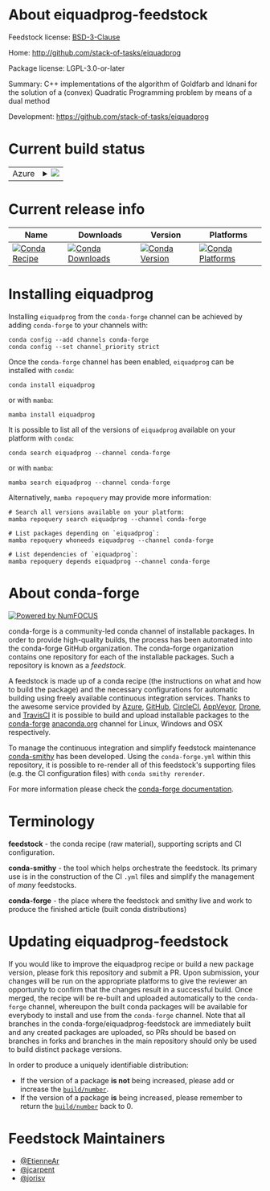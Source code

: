 About eiquadprog-feedstock
==========================

Feedstock license: [BSD-3-Clause](https://github.com/conda-forge/eiquadprog-feedstock/blob/main/LICENSE.txt)

Home: http://github.com/stack-of-tasks/eiquadprog

Package license: LGPL-3.0-or-later

Summary: C++ implementations of the algorithm of Goldfarb and Idnani for the solution of a (convex) Quadratic Programming problem by means of a dual method

Development: https://github.com/stack-of-tasks/eiquadprog

Current build status
====================


<table>
    
  <tr>
    <td>Azure</td>
    <td>
      <details>
        <summary>
          <a href="https://dev.azure.com/conda-forge/feedstock-builds/_build/latest?definitionId=12812&branchName=main">
            <img src="https://dev.azure.com/conda-forge/feedstock-builds/_apis/build/status/eiquadprog-feedstock?branchName=main">
          </a>
        </summary>
        <table>
          <thead><tr><th>Variant</th><th>Status</th></tr></thead>
          <tbody><tr>
              <td>linux_64</td>
              <td>
                <a href="https://dev.azure.com/conda-forge/feedstock-builds/_build/latest?definitionId=12812&branchName=main">
                  <img src="https://dev.azure.com/conda-forge/feedstock-builds/_apis/build/status/eiquadprog-feedstock?branchName=main&jobName=linux&configuration=linux%20linux_64_" alt="variant">
                </a>
              </td>
            </tr><tr>
              <td>linux_aarch64</td>
              <td>
                <a href="https://dev.azure.com/conda-forge/feedstock-builds/_build/latest?definitionId=12812&branchName=main">
                  <img src="https://dev.azure.com/conda-forge/feedstock-builds/_apis/build/status/eiquadprog-feedstock?branchName=main&jobName=linux&configuration=linux%20linux_aarch64_" alt="variant">
                </a>
              </td>
            </tr><tr>
              <td>linux_ppc64le</td>
              <td>
                <a href="https://dev.azure.com/conda-forge/feedstock-builds/_build/latest?definitionId=12812&branchName=main">
                  <img src="https://dev.azure.com/conda-forge/feedstock-builds/_apis/build/status/eiquadprog-feedstock?branchName=main&jobName=linux&configuration=linux%20linux_ppc64le_" alt="variant">
                </a>
              </td>
            </tr><tr>
              <td>osx_64</td>
              <td>
                <a href="https://dev.azure.com/conda-forge/feedstock-builds/_build/latest?definitionId=12812&branchName=main">
                  <img src="https://dev.azure.com/conda-forge/feedstock-builds/_apis/build/status/eiquadprog-feedstock?branchName=main&jobName=osx&configuration=osx%20osx_64_" alt="variant">
                </a>
              </td>
            </tr><tr>
              <td>osx_arm64</td>
              <td>
                <a href="https://dev.azure.com/conda-forge/feedstock-builds/_build/latest?definitionId=12812&branchName=main">
                  <img src="https://dev.azure.com/conda-forge/feedstock-builds/_apis/build/status/eiquadprog-feedstock?branchName=main&jobName=osx&configuration=osx%20osx_arm64_" alt="variant">
                </a>
              </td>
            </tr><tr>
              <td>win_64</td>
              <td>
                <a href="https://dev.azure.com/conda-forge/feedstock-builds/_build/latest?definitionId=12812&branchName=main">
                  <img src="https://dev.azure.com/conda-forge/feedstock-builds/_apis/build/status/eiquadprog-feedstock?branchName=main&jobName=win&configuration=win%20win_64_" alt="variant">
                </a>
              </td>
            </tr>
          </tbody>
        </table>
      </details>
    </td>
  </tr>
</table>

Current release info
====================

| Name | Downloads | Version | Platforms |
| --- | --- | --- | --- |
| [![Conda Recipe](https://img.shields.io/badge/recipe-eiquadprog-green.svg)](https://anaconda.org/conda-forge/eiquadprog) | [![Conda Downloads](https://img.shields.io/conda/dn/conda-forge/eiquadprog.svg)](https://anaconda.org/conda-forge/eiquadprog) | [![Conda Version](https://img.shields.io/conda/vn/conda-forge/eiquadprog.svg)](https://anaconda.org/conda-forge/eiquadprog) | [![Conda Platforms](https://img.shields.io/conda/pn/conda-forge/eiquadprog.svg)](https://anaconda.org/conda-forge/eiquadprog) |

Installing eiquadprog
=====================

Installing `eiquadprog` from the `conda-forge` channel can be achieved by adding `conda-forge` to your channels with:

```
conda config --add channels conda-forge
conda config --set channel_priority strict
```

Once the `conda-forge` channel has been enabled, `eiquadprog` can be installed with `conda`:

```
conda install eiquadprog
```

or with `mamba`:

```
mamba install eiquadprog
```

It is possible to list all of the versions of `eiquadprog` available on your platform with `conda`:

```
conda search eiquadprog --channel conda-forge
```

or with `mamba`:

```
mamba search eiquadprog --channel conda-forge
```

Alternatively, `mamba repoquery` may provide more information:

```
# Search all versions available on your platform:
mamba repoquery search eiquadprog --channel conda-forge

# List packages depending on `eiquadprog`:
mamba repoquery whoneeds eiquadprog --channel conda-forge

# List dependencies of `eiquadprog`:
mamba repoquery depends eiquadprog --channel conda-forge
```


About conda-forge
=================

[![Powered by
NumFOCUS](https://img.shields.io/badge/powered%20by-NumFOCUS-orange.svg?style=flat&colorA=E1523D&colorB=007D8A)](https://numfocus.org)

conda-forge is a community-led conda channel of installable packages.
In order to provide high-quality builds, the process has been automated into the
conda-forge GitHub organization. The conda-forge organization contains one repository
for each of the installable packages. Such a repository is known as a *feedstock*.

A feedstock is made up of a conda recipe (the instructions on what and how to build
the package) and the necessary configurations for automatic building using freely
available continuous integration services. Thanks to the awesome service provided by
[Azure](https://azure.microsoft.com/en-us/services/devops/), [GitHub](https://github.com/),
[CircleCI](https://circleci.com/), [AppVeyor](https://www.appveyor.com/),
[Drone](https://cloud.drone.io/welcome), and [TravisCI](https://travis-ci.com/)
it is possible to build and upload installable packages to the
[conda-forge](https://anaconda.org/conda-forge) [anaconda.org](https://anaconda.org/)
channel for Linux, Windows and OSX respectively.

To manage the continuous integration and simplify feedstock maintenance
[conda-smithy](https://github.com/conda-forge/conda-smithy) has been developed.
Using the ``conda-forge.yml`` within this repository, it is possible to re-render all of
this feedstock's supporting files (e.g. the CI configuration files) with ``conda smithy rerender``.

For more information please check the [conda-forge documentation](https://conda-forge.org/docs/).

Terminology
===========

**feedstock** - the conda recipe (raw material), supporting scripts and CI configuration.

**conda-smithy** - the tool which helps orchestrate the feedstock.
                   Its primary use is in the construction of the CI ``.yml`` files
                   and simplify the management of *many* feedstocks.

**conda-forge** - the place where the feedstock and smithy live and work to
                  produce the finished article (built conda distributions)


Updating eiquadprog-feedstock
=============================

If you would like to improve the eiquadprog recipe or build a new
package version, please fork this repository and submit a PR. Upon submission,
your changes will be run on the appropriate platforms to give the reviewer an
opportunity to confirm that the changes result in a successful build. Once
merged, the recipe will be re-built and uploaded automatically to the
`conda-forge` channel, whereupon the built conda packages will be available for
everybody to install and use from the `conda-forge` channel.
Note that all branches in the conda-forge/eiquadprog-feedstock are
immediately built and any created packages are uploaded, so PRs should be based
on branches in forks and branches in the main repository should only be used to
build distinct package versions.

In order to produce a uniquely identifiable distribution:
 * If the version of a package **is not** being increased, please add or increase
   the [``build/number``](https://docs.conda.io/projects/conda-build/en/latest/resources/define-metadata.html#build-number-and-string).
 * If the version of a package **is** being increased, please remember to return
   the [``build/number``](https://docs.conda.io/projects/conda-build/en/latest/resources/define-metadata.html#build-number-and-string)
   back to 0.

Feedstock Maintainers
=====================

* [@EtienneAr](https://github.com/EtienneAr/)
* [@jcarpent](https://github.com/jcarpent/)
* [@jorisv](https://github.com/jorisv/)

